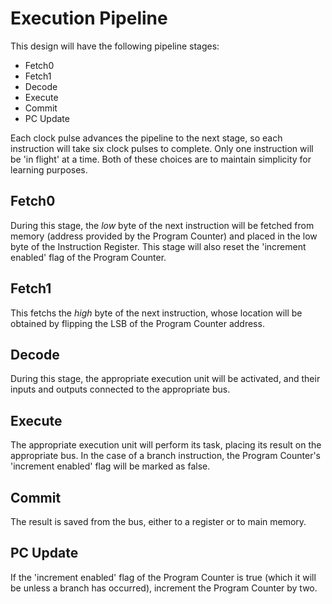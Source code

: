 # Execution Pipeline

This design will have the following pipeline stages:

- Fetch0
- Fetch1
- Decode
- Execute
- Commit
- PC Update

Each clock pulse advances the pipeline to the next stage,
so each instruction will take six clock pulses to complete.
Only one instruction will be 'in flight' at a time.
Both of these choices are to maintain simplicity for
learning purposes.

## Fetch0

During this stage, the *low* byte of the next instruction
will be fetched from memory (address provided by the Program
Counter) and placed in the low byte of the Instruction Register.
This stage will also reset the 'increment enabled' flag of
the Program Counter.

## Fetch1

This fetchs the *high* byte of the next instruction, whose location
will be obtained by flipping the LSB of the Program Counter address.

## Decode

During this stage, the appropriate execution unit will
be activated, and their inputs and outputs connected to the
appropriate bus.

## Execute

The appropriate execution unit will perform its task, placing
its result on the appropriate bus.
In the case of a branch instruction, the Program Counter's
'increment enabled' flag will be marked as false.

## Commit

The result is saved from the bus, either to a register or to
main memory.

## PC Update

If the 'increment enabled' flag of the Program Counter is true
(which it will be unless a branch has occurred), increment
the Program Counter by two.